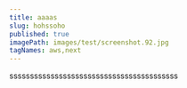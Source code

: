 ```yaml
---
title: aaaas
slug: hohssoho
published: true
imagePath: images/test/screenshot.92.jpg
tagNames: aws,next
---
```

sssssssssssssssssssssssssssssssssssssssss